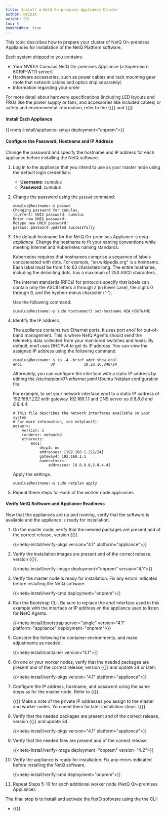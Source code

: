 ```yaml
---
title: Install a NetQ On-premises Appliance Cluster
author: NVIDIA
weight: 231
toc: 5
bookhidden: true
---
```

This topic describes how to prepare your cluster of NetQ On-premises Appliances for installation of the NetQ Platform software.

Each system shipped to you contains:

- Your NVIDIA Cumulus NetQ On-premises Appliance (a Supermicro 6019P-WTR server)
- Hardware accessories, such as power cables and rack mounting gear (note that network cables and optics ship separately)
- Information regarding your order

For more detail about hardware specifications (including LED layouts and FRUs like the power supply or fans, and accessories like included cables) or safety and environmental information, refer to the {{<exlink url="https://www.supermicro.com/manuals/superserver/1U/MNL-1943.pdf" text="user manual">}} and {{<exlink url="https://www.supermicro.com/QuickRefs/superserver/1U/QRG-1943.pdf" text="quick reference guide">}}.

#### Install Each Appliance

{{<netq-install/appliance-setup deployment="onprem">}}

#### Configure the Password, Hostname and IP Address

Change the password and specify the hostname and IP address for each appliance before installing the NetQ software.

1. Log in to the appliance that you intend to use as your master node using the default login credentials:

    - **Username**: cumulus
    - **Password**: cumulus

2. Change the password using the `passwd` command:

    ```
    cumulus@hostname:~$ passwd
    Changing password for cumulus.
    (current) UNIX password: cumulus
    Enter new UNIX password:
    Retype new UNIX password:
    passwd: password updated successfully
    ```

3. The default hostname for the NetQ On-premises Appliance is *netq-appliance*. Change the hostname to fit your naming conventions while meeting Internet and Kubernetes naming standards.

    Kubernetes requires that hostnames comprise a sequence of labels concatenated with dots. For example, "en.wikipedia.org" is a hostname. Each label must be from 1 to 63 characters long. The entire hostname, including the delimiting dots, has a maximum of 253 ASCII characters.

    The Internet standards (RFCs) for protocols specify that labels can contain only the ASCII letters a through z (in lower case), the digits 0 through 9, and the hyphen-minus character ('-').

    Use the following command:

    ```
    cumulus@hostname:~$ sudo hostnamectl set-hostname NEW_HOSTNAME
    ```

4. Identify the IP address.

    The appliance contains two Ethernet ports. It uses port *eno1* for out-of-band management. This is where NetQ Agents should send the telemetry data collected from your monitored switches and hosts. By default, eno1 uses DHCPv4 to get its IP address. You can view the assigned IP address using the following command:

    ```
    cumulus@hostname:~$ ip -4 -brief addr show eno1
    eno1             UP             10.20.16.248/24
    ```

    Alternately, you can configure the interface with a static IP address by editing the */etc/netplan/01-ethernet.yaml* Ubuntu Netplan configuration file.

    For example, to set your network interface *eno1* to a static IP address of *192.168.1.222* with gateway *192.168.1.1* and DNS server as *8.8.8.8* and *8.8.4.4*:

    ```
    # This file describes the network interfaces available on your system
    # For more information, see netplan(5).
    network:
        version: 2
        renderer: networkd
        ethernets:
            eno1:
                dhcp4: no
                addresses: [192.168.1.222/24]
                gateway4: 192.168.1.1
                nameservers:
                    addresses: [8.8.8.8,8.8.4.4]
    ```

    Apply the settings.

    ```
    cumulus@hostname:~$ sudo netplan apply
    ```

5. Repeat these steps for each of the worker node appliances.

#### Verify NetQ Software and Appliance Readiness

Now that the appliances are up and running, verify that the software is available and the appliance is ready for installation.

1. On the master node, verify that the needed packages are present and of the correct release, version {{<version>}}.

    {{<netq-install/verify-pkgs version="4.1" platform="appliance">}}

2. Verify the installation images are present and of the correct release, version {{<version>}}.

    {{<netq-install/verify-image deployment="onprem" version="4.1">}}

3. Verify the master node is ready for installation. Fix any errors indicated before installing the NetQ software.

    {{<netq-install/verify-cmd deployment="onprem">}}

4. Run the Bootstrap CLI. Be sure to replace the *eno1* interface used in this example with the interface or IP address on the appliance used to listen for NetQ Agents.

    {{<netq-install/bootstrap server="single" version="4.1" platform="appliance" deployment="onprem">}}

5. Consider the following for container environments, and make adjustments as needed.

    {{<netq-install/container version="4.1">}}

6. On one or your worker nodes, verify that the needed packages are present and of the correct release, version {{<version>}} and update 34 or later.

    {{<netq-install/verify-pkgs version="4.1" platform="appliance">}}

7. Configure the IP address, hostname, and password using the same steps as for the master node. Refer to {{<link title="#Configure the Password, Hostname and IP Address" text="Configure the Password, Hostname and IP Address">}}.

    {{<notice note>}}
Make a note of the private IP addresses you assign to the master and worker nodes. You need them for later installation steps.
    {{</notice>}}

8. Verify that the needed packages are present and of the correct release, version {{<version>}} and update 34.

    {{<netq-install/verify-pkgs version="4.1" platform="appliance">}}

9. Verify that the needed files are present and of the correct release.

    {{<netq-install/verify-image deployment="onprem" version="4.2">}}

10. Verify the appliance is ready for installation. Fix any errors indicated before installing the NetQ software.

    {{<netq-install/verify-cmd deployment="onprem">}}

11. Repeat Steps 5-10 for each additional worker node (NetQ On-premises Appliance).

The final step is to install and activate the NetQ software using the the CLI:

- {{<link title="Install NetQ Using the CLI" text="Use the CLI">}}